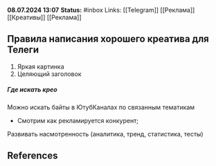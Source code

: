 **08.07.2024 13:07**
**Status:** #inbox 
Links: [[Telegram]] [[Реклама]] [[Креативы]] [[Реклама]]

## Правила написания хорошего креатива для Телеги

1. Яркая картинка
2. Целяющий заголовок


##### Где искать крео
Можно искать байты в ЮтубКаналах по связанным тематикам

- Смотрим как рекламируется конкурент;

Развивать насмотренность (аналитика, тренд, статистика, тесты)

## References
 